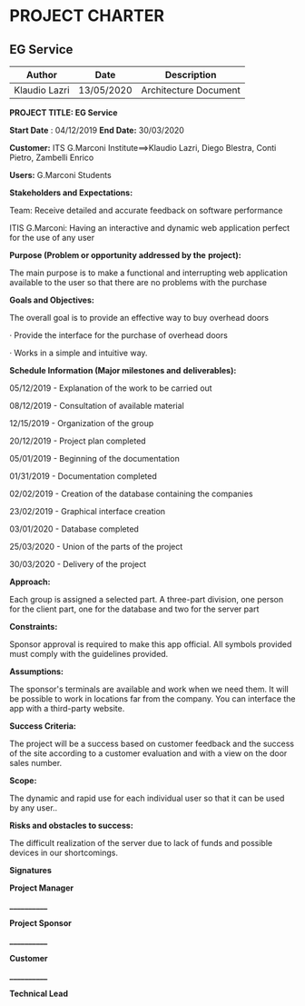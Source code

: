 # PROJECT CHARTER

## EG Service

| Author | Date | Description |
| --- | --- | --- |
| Klaudio Lazri | 13/05/2020 | Architecture Document |

**PROJECT TITLE: EG Service**

**Start Date** : 04/12/2019 **End Date:** 30/03/2020

**Customer:** ITS G.Marconi Institute==>Klaudio Lazri, Diego Blestra, Conti Pietro, Zambelli Enrico

**Users:** G.Marconi Students

**Stakeholders and Expectations:**

Team: Receive detailed and accurate feedback on software performance

ITIS G.Marconi: Having an interactive and dynamic web application perfect for the use of any user

**Purpose (Problem or opportunity addressed by the** **project):**

The main purpose is to make a functional and interrupting web application available to the user so that there are no problems with the purchase

**Goals and Objectives:**

The overall goal is to provide an effective way to buy overhead doors

· Provide the interface for the purchase of overhead doors

· Works in a simple and intuitive way.

**Schedule Information (Major milestones and** **deliverables):**

05/12/2019 - Explanation of the work to be carried out

08/12/2019 - Consultation of available material

12/15/2019 - Organization of the group

20/12/2019 - Project plan completed

05/01/2019 - Beginning of the documentation

01/31/2019 - Documentation completed

02/02/2019 - Creation of the database containing the companies

23/02/2019 - Graphical interface creation

03/01/2020 - Database completed

25/03/2020 - Union of the parts of the project

30/03/2020 - Delivery of the project

**Approach:**

Each group is assigned a selected part. A three-part division, one person for the client part, one for the database and two for the server part

**Constraints:**

Sponsor approval is required to make this app official. All symbols provided must comply with the guidelines provided.

**Assumptions:**

The sponsor&#39;s terminals are available and work when we need them. It will be possible to work in locations far from the company. You can interface the app with a third-party website.

**Success Criteria:**

The project will be a success based on customer feedback and the success of the site according to a customer evaluation and with a view on the door sales number.

**Scope:**

The dynamic and rapid use for each individual user so that it can be used by any user..

**Risks and obstacles to success:**

The difficult realization of the server due to lack of funds and possible devices in our shortcomings.

**Signatures**

**Project Manager**

**\_\_\_\_\_\_\_\_\_\_**

**Project Sponsor**

**\_\_\_\_\_\_\_\_\_\_**

**Customer**

**\_\_\_\_\_\_\_\_\_\_**

**Technical Lead**

